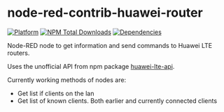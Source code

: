 # node-red-contrib-huawei-router
[![Platform](https://img.shields.io/badge/platform-Node--RED-red)](https://nodered.org)
[![NPM Total Downloads](https://img.shields.io/npm/dt/node-red-contrib-huawei-router.svg)](https://www.npmjs.com/package/node-red-contrib-huawei-router)
[![Dependencies](https://david-dm.org/zinen/node-red-contrib-huawei-router.svg)](https://david-dm.org/zinen/node-red-contrib-huawei-router)

Node-RED node to get information and send commands to Huawei LTE routers.


Uses the unofficial API from npm package [huawei-lte-api](https://www.npmjs.com/package/huawei-lte-api).


Currently working methods of nodes are:
 - Get list if clients on the lan
 - Get list of known clients. Both earlier and currently connected clients


